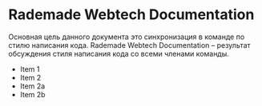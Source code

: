 # Rademade Webtech Documentation
Основная цель данного документа это синхронизация в команде по стилю написания кода. 
Rademade Webtech Documentation – результат обсуждения стиля написания кода со всеми членами команды.


* Item 1
* Item 2
 * Item 2a
 * Item 2b
